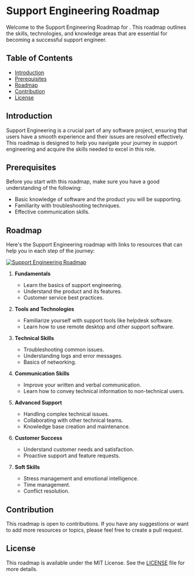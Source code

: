 # Support Engineering Roadmap

Welcome to the Support Engineering Roadmap for <Your Project Name>. This roadmap outlines the skills, technologies, and knowledge areas that are essential for becoming a successful support engineer.

## Table of Contents
- [Introduction](#introduction)
- [Prerequisites](#prerequisites)
- [Roadmap](#roadmap)
- [Contribution](#contribution)
- [License](#license)

## Introduction
Support Engineering is a crucial part of any software project, ensuring that users have a smooth experience and their issues are resolved effectively. This roadmap is designed to help you navigate your journey in support engineering and acquire the skills needed to excel in this role.

## Prerequisites
Before you start with this roadmap, make sure you have a good understanding of the following:
- Basic knowledge of software and the product you will be supporting.
- Familiarity with troubleshooting techniques.
- Effective communication skills.

## Roadmap

Here's the Support Engineering roadmap with links to resources that can help you in each step of the journey:

[![Support Engineering Roadmap](https://api.roadmap.sh/v1-badge/wide/65117837c55ba29dca4dfc48?variant=dark)](https://roadmap.sh/guides/support-engineer)

1. **Fundamentals**
    - Learn the basics of support engineering.
    - Understand the product and its features.
    - Customer service best practices.
    
2. **Tools and Technologies**
    - Familiarize yourself with support tools like helpdesk software.
    - Learn how to use remote desktop and other support software.
    
3. **Technical Skills**
    - Troubleshooting common issues.
    - Understanding logs and error messages.
    - Basics of networking.
    
4. **Communication Skills**
    - Improve your written and verbal communication.
    - Learn how to convey technical information to non-technical users.
    
5. **Advanced Support**
    - Handling complex technical issues.
    - Collaborating with other technical teams.
    - Knowledge base creation and maintenance.
    
6. **Customer Success**
    - Understand customer needs and satisfaction.
    - Proactive support and feature requests.
    
7. **Soft Skills**
    - Stress management and emotional intelligence.
    - Time management.
    - Conflict resolution.

## Contribution
This roadmap is open to contributions. If you have any suggestions or want to add more resources or topics, please feel free to create a pull request.

## License
This roadmap is available under the MIT License. See the [LICENSE](LICENSE) file for more details.
